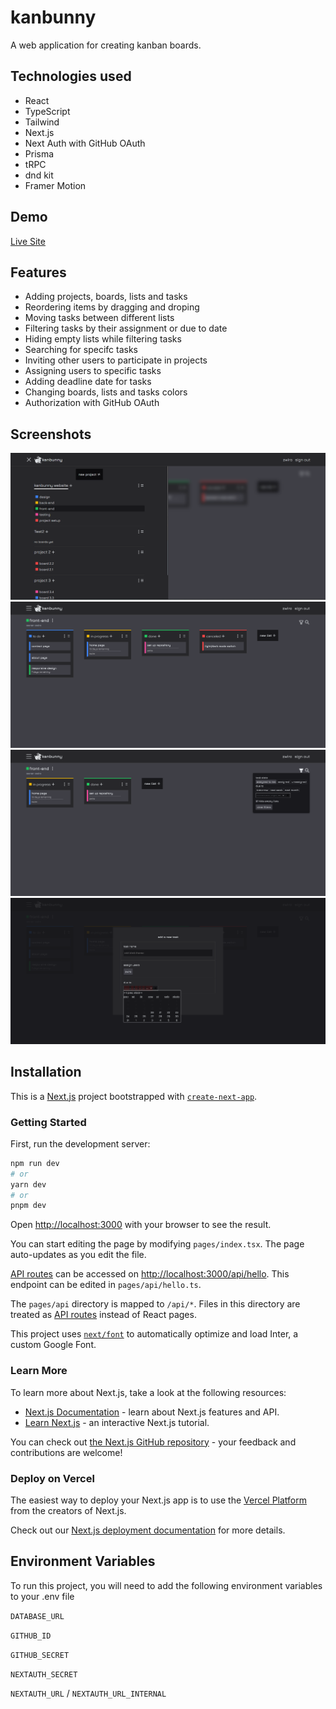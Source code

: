 # kanbunny

A web application for creating kanban boards.

## Technologies used

- React
- TypeScript
- Tailwind
- Next.js
- Next Auth with GitHub OAuth
- Prisma
- tRPC
- dnd kit
- Framer Motion

## Demo

[Live Site](https://kanbunny.vercel.app/)

## Features

- Adding projects, boards, lists and tasks
- Reordering items by dragging and droping
- Moving tasks between different lists
- Filtering tasks by their assignment or due to date
- Hiding empty lists while filtering tasks
- Searching for specifc tasks
- Inviting other users to participate in projects
- Assigning users to specific tasks
- Adding deadline date for tasks
- Changing boards, lists and tasks colors
- Authorization with GitHub OAuth

## Screenshots

![Inital page](/public/screenshot.png)
![Dashboard](/public/screenshot2.png)
![Filters menu](/public/screenshot3.png)
![New task form](/public/screenshot4.png)

## Installation

This is a [Next.js](https://nextjs.org/) project bootstrapped with [`create-next-app`](https://github.com/vercel/next.js/tree/canary/packages/create-next-app).

### Getting Started

First, run the development server:

```bash
npm run dev
# or
yarn dev
# or
pnpm dev
```

Open [http://localhost:3000](http://localhost:3000) with your browser to see the result.

You can start editing the page by modifying `pages/index.tsx`. The page auto-updates as you edit the file.

[API routes](https://nextjs.org/docs/api-routes/introduction) can be accessed on [http://localhost:3000/api/hello](http://localhost:3000/api/hello). This endpoint can be edited in `pages/api/hello.ts`.

The `pages/api` directory is mapped to `/api/*`. Files in this directory are treated as [API routes](https://nextjs.org/docs/api-routes/introduction) instead of React pages.

This project uses [`next/font`](https://nextjs.org/docs/basic-features/font-optimization) to automatically optimize and load Inter, a custom Google Font.

### Learn More

To learn more about Next.js, take a look at the following resources:

- [Next.js Documentation](https://nextjs.org/docs) - learn about Next.js features and API.
- [Learn Next.js](https://nextjs.org/learn) - an interactive Next.js tutorial.

You can check out [the Next.js GitHub repository](https://github.com/vercel/next.js/) - your feedback and contributions are welcome!

### Deploy on Vercel

The easiest way to deploy your Next.js app is to use the [Vercel Platform](https://vercel.com/new?utm_medium=default-template&filter=next.js&utm_source=create-next-app&utm_campaign=create-next-app-readme) from the creators of Next.js.

Check out our [Next.js deployment documentation](https://nextjs.org/docs/deployment) for more details.

## Environment Variables

To run this project, you will need to add the following environment variables to your .env file

`DATABASE_URL`

`GITHUB_ID`

`GITHUB_SECRET`

`NEXTAUTH_SECRET`

`NEXTAUTH_URL` / `NEXTAUTH_URL_INTERNAL`

